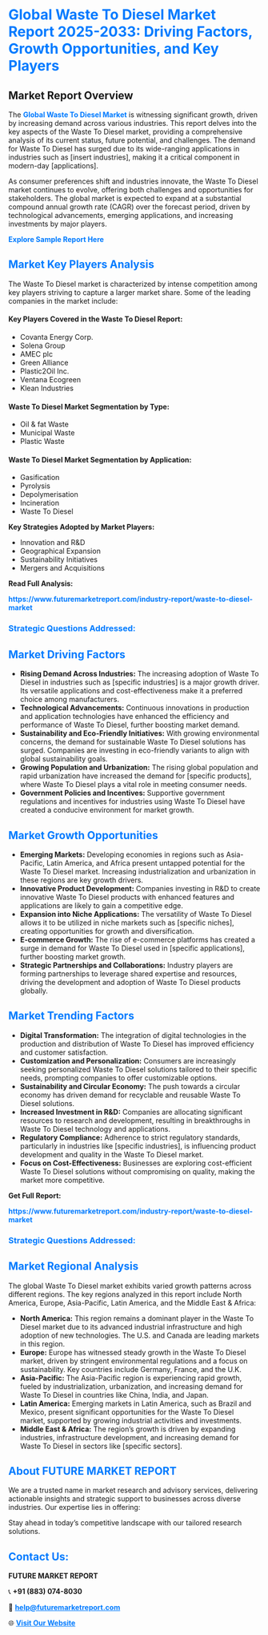 <h1 style="color: #007BFF;">Global Waste To Diesel Market Report 2025-2033: Driving Factors, Growth Opportunities, and Key Players</h1>

<section id="overview">
<h2>Market Report Overview</h2>
<p>The <a href="https://www.futuremarketreport.com/industry-report/waste-to-diesel-market" style="color: #007BFF; text-decoration: none;"><strong>Global Waste To Diesel Market</strong></a> is witnessing significant growth, driven by increasing demand across various industries. This report delves into the key aspects of the Waste To Diesel market, providing a comprehensive analysis of its current status, future potential, and challenges. The demand for Waste To Diesel has surged due to its wide-ranging applications in industries such as [insert industries], making it a critical component in modern-day [applications].</p>
<p>As consumer preferences shift and industries innovate, the Waste To Diesel market continues to evolve, offering both challenges and opportunities for stakeholders. The global market is expected to expand at a substantial compound annual growth rate (CAGR) over the forecast period, driven by technological advancements, emerging applications, and increasing investments by major players.</p>
</section>

<section id="overview">
<p><a href="https://www.futuremarketreport.com/request-sample/reportId=121335" style="color: #007BFF; text-decoration: none;"><strong>Explore Sample Report Here</strong></a></p>
</section>

<section id="key-players">
<h2 style="color: #007BFF;">Market Key Players Analysis</h2>
<p>The Waste To Diesel market is characterized by intense competition among key players striving to capture a larger market share. Some of the leading companies in the market include:</p>
<h4>Key Players Covered in the Waste To Diesel Report:</h4>
<ul><li>Covanta Energy Corp.</li><li>Solena Group</li><li>AMEC plc</li><li>Green Alliance</li><li>Plastic2Oil Inc.</li><li>Ventana Ecogreen</li><li>Klean Industries</li></ul>
<h4>Waste To Diesel Market Segmentation by Type:</h4>
<ul><li>Oil &amp; fat Waste</li><li>Municipal Waste</li><li>Plastic Waste</li></ul>

<h4>Waste To Diesel Market Segmentation by Application:</h4>
<ul><li>Gasification</li><li>Pyrolysis</li><li>Depolymerisation</li><li>Incineration</li><li>Waste To Diesel</li></ul>
<p><strong>Key Strategies Adopted by Market Players:</strong></p>
<ul>
<li>Innovation and R&D</li>
<li>Geographical Expansion</li>
<li>Sustainability Initiatives</li>
<li>Mergers and Acquisitions</li>
</ul>
</section>

<section>
<p><strong>Read Full Analysis: </strong></p><a href="https://www.futuremarketreport.com/industry-report/waste-to-diesel-market" style="color: #007BFF; text-decoration: none;"><strong>https://www.futuremarketreport.com/industry-report/waste-to-diesel-market</strong></a>
<h3 style="color: #007BFF;">Strategic Questions Addressed:</h3>
</section>

<section id="driving-factors">
<h2 style="color: #007BFF;">Market Driving Factors</h2>
<ul>
<li><strong>Rising Demand Across Industries:</strong> The increasing adoption of Waste To Diesel in industries such as [specific industries] is a major growth driver. Its versatile applications and cost-effectiveness make it a preferred choice among manufacturers.</li>
<li><strong>Technological Advancements:</strong> Continuous innovations in production and application technologies have enhanced the efficiency and performance of Waste To Diesel, further boosting market demand.</li>
<li><strong>Sustainability and Eco-Friendly Initiatives:</strong> With growing environmental concerns, the demand for sustainable Waste To Diesel solutions has surged. Companies are investing in eco-friendly variants to align with global sustainability goals.</li>
<li><strong>Growing Population and Urbanization:</strong> The rising global population and rapid urbanization have increased the demand for [specific products], where Waste To Diesel plays a vital role in meeting consumer needs.</li>
<li><strong>Government Policies and Incentives:</strong> Supportive government regulations and incentives for industries using Waste To Diesel have created a conducive environment for market growth.</li>
</ul>
</section>

<section id="growth-opportunities">
<h2 style="color: #007BFF;">Market Growth Opportunities</h2>
<ul>
<li><strong>Emerging Markets:</strong> Developing economies in regions such as Asia-Pacific, Latin America, and Africa present untapped potential for the Waste To Diesel market. Increasing industrialization and urbanization in these regions are key growth drivers.</li>
<li><strong>Innovative Product Development:</strong> Companies investing in R&D to create innovative Waste To Diesel products with enhanced features and applications are likely to gain a competitive edge.</li>
<li><strong>Expansion into Niche Applications:</strong> The versatility of Waste To Diesel allows it to be utilized in niche markets such as [specific niches], creating opportunities for growth and diversification.</li>
<li><strong>E-commerce Growth:</strong> The rise of e-commerce platforms has created a surge in demand for Waste To Diesel used in [specific applications], further boosting market growth.</li>
<li><strong>Strategic Partnerships and Collaborations:</strong> Industry players are forming partnerships to leverage shared expertise and resources, driving the development and adoption of Waste To Diesel products globally.</li>
</ul>
</section>

<section id="trending-factors">
<h2 style="color: #007BFF;">Market Trending Factors</h2>
<ul>
<li><strong>Digital Transformation:</strong> The integration of digital technologies in the production and distribution of Waste To Diesel has improved efficiency and customer satisfaction.</li>
<li><strong>Customization and Personalization:</strong> Consumers are increasingly seeking personalized Waste To Diesel solutions tailored to their specific needs, prompting companies to offer customizable options.</li>
<li><strong>Sustainability and Circular Economy:</strong> The push towards a circular economy has driven demand for recyclable and reusable Waste To Diesel solutions.</li>
<li><strong>Increased Investment in R&D:</strong> Companies are allocating significant resources to research and development, resulting in breakthroughs in Waste To Diesel technology and applications.</li>
<li><strong>Regulatory Compliance:</strong> Adherence to strict regulatory standards, particularly in industries like [specific industries], is influencing product development and quality in the Waste To Diesel market.</li>
<li><strong>Focus on Cost-Effectiveness:</strong> Businesses are exploring cost-efficient Waste To Diesel solutions without compromising on quality, making the market more competitive.</li>
</ul>
</section>

<section>
<p><strong>Get Full Report: </strong></p><a href="https://www.futuremarketreport.com/industry-report/waste-to-diesel-market" style="color: #007BFF; text-decoration: none;"><strong>https://www.futuremarketreport.com/industry-report/waste-to-diesel-market</strong></a>
<h3 style="color: #007BFF;">Strategic Questions Addressed:</h3>
</section>


<section id="regional-analysis">
<h2 style="color: #007BFF;">Market Regional Analysis</h2>
<p>The global Waste To Diesel market exhibits varied growth patterns across different regions. The key regions analyzed in this report include North America, Europe, Asia-Pacific, Latin America, and the Middle East & Africa:</p>
<ul>
<li><strong>North America:</strong> This region remains a dominant player in the Waste To Diesel market due to its advanced industrial infrastructure and high adoption of new technologies. The U.S. and Canada are leading markets in this region.</li>
<li><strong>Europe:</strong> Europe has witnessed steady growth in the Waste To Diesel market, driven by stringent environmental regulations and a focus on sustainability. Key countries include Germany, France, and the U.K.</li>
<li><strong>Asia-Pacific:</strong> The Asia-Pacific region is experiencing rapid growth, fueled by industrialization, urbanization, and increasing demand for Waste To Diesel in countries like China, India, and Japan.</li>
<li><strong>Latin America:</strong> Emerging markets in Latin America, such as Brazil and Mexico, present significant opportunities for the Waste To Diesel market, supported by growing industrial activities and investments.</li>
<li><strong>Middle East & Africa:</strong> The region’s growth is driven by expanding industries, infrastructure development, and increasing demand for Waste To Diesel in sectors like [specific sectors].</li>
</ul>
</section>

<footer>
<h2 style="color: #007BFF;">About FUTURE MARKET REPORT</h2>
<p>We are a trusted name in market research and advisory services, delivering actionable insights and strategic support to businesses across diverse industries. Our expertise lies in offering:</p>

<p>Stay ahead in today’s competitive landscape with our tailored research solutions.</p>

<h2 style="color: #007BFF;">Contact Us:</h2>
<p><strong>FUTURE MARKET REPORT</strong></p>
<p>📞 <strong>+91 (883) 074-8030</strong></p>
<p>📧 <strong><a href="mailto:help@futuremarketreport.com" style="color: #007BFF;">help@futuremarketreport.com</a></strong></p>
<p>🌐 <strong><a href="https://www.futuremarketreport.com/" style="color: #007BFF;">Visit Our Website</a></strong></p>
</footer>